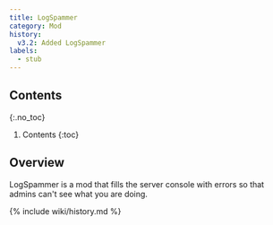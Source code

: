 ```yaml
---
title: LogSpammer
category: Mod
history:
  v3.2: Added LogSpammer
labels:
  - stub
---
```

## Contents
{:.no_toc}
1. Contents
{:toc}

## Overview
LogSpammer is a mod that fills the server console with errors so that admins can't see what you are doing.

{% include wiki/history.md %}
